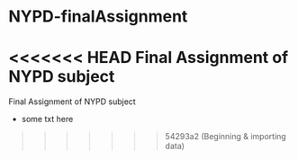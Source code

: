 # NYPD-finalAssignment

<<<<<<< HEAD
Final Assignment of NYPD subject
=======
Final Assignment of NYPD subject
- some txt here
>>>>>>> 54293a2 (Beginning & importing data)
